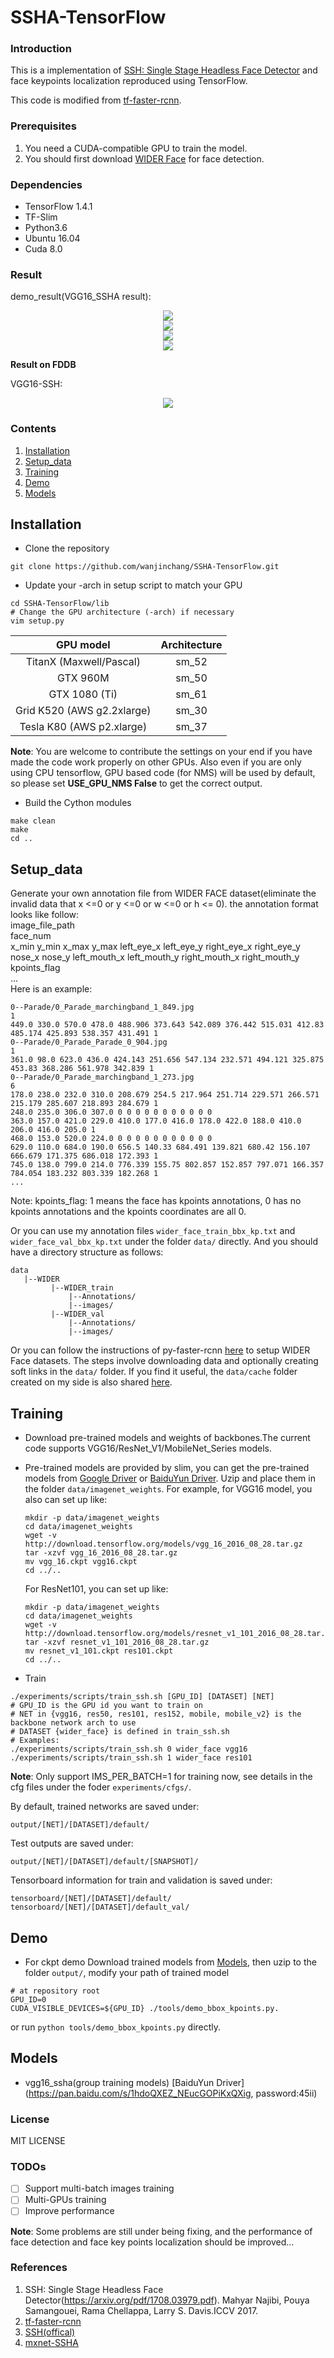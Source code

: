 # SSHA-TensorFlow

### Introduction

This is a implementation of [SSH: Single Stage Headless Face Detector](https://arxiv.org/pdf/1708.03979.pdf) and face keypoints localization reproduced using TensorFlow. 

This code is modified from [tf-faster-rcnn](https://github.com/endernewton/tf-faster-rcnn).	

### Prerequisites

1. You need a CUDA-compatible GPU to train the model.
2. You should first download [WIDER Face](http://mmlab.ie.cuhk.edu.hk/projects/WIDERFace/) for face detection.

### Dependencies

* TensorFlow 1.4.1
* TF-Slim
* Python3.6
* Ubuntu 16.04
* Cuda 8.0

### Result

demo_result(VGG16_SSHA result):
<div align=center><img src="https://github.com/wanjinchang/SSHA-TensorFlow/blob/master/data/vgg16_result/56.jpg"/></div>
<div align=center><img src="https://github.com/wanjinchang/SSHA-TensorFlow/blob/master/data/vgg16_result/24.jpg"/></div>
<div align=center><img src="https://github.com/wanjinchang/SSHA-TensorFlow/blob/master/data/vgg16_result/45.jpg"/></div>
<div align=center><img src="https://github.com/wanjinchang/SSHA-TensorFlow/blob/master/data/vgg16_result/33.jpg"/></div>

**Result on FDDB**

VGG16-SSH:
<div align=center><img src="https://github.com/wanjinchang/SSHA-TensorFlow/blob/master/data/FDDB_result/VGG16_SSHA_DiscROC.png"/></div>

### Contents

1. [Installation](#installation)
2. [Setup_data](#setup_data)
3. [Training](#training)
4. [Demo](#demo)
5. [Models](#models)

## Installation

-  Clone the repository
  ```Shell
  git clone https://github.com/wanjinchang/SSHA-TensorFlow.git
  ```

-  Update your -arch in setup script to match your GPU
  ```Shell
  cd SSHA-TensorFlow/lib
  # Change the GPU architecture (-arch) if necessary
  vim setup.py
  ```

  | GPU model  | Architecture |
  | :-------------: | :-------------: |
  | TitanX (Maxwell/Pascal) | sm_52 |
  | GTX 960M | sm_50 |
  | GTX 1080 (Ti) | sm_61 |
  | Grid K520 (AWS g2.2xlarge) | sm_30 |
  | Tesla K80 (AWS p2.xlarge) | sm_37 |

  **Note**: You are welcome to contribute the settings on your end if you have made the code work properly on other GPUs. Also even if you are only using CPU tensorflow, GPU based code (for NMS) will be used by default, so please set **USE_GPU_NMS False** to get the correct output.

-  Build the Cython modules
  ```Shell
  make clean
  make
  cd ..
  ```

## Setup_data

Generate your own annotation file from WIDER FACE dataset(eliminate the invalid data that x <=0 or y <=0 or w <=0 or h <= 0).
    the annotation format looks like follow:  
    image_file_path  
    face_num  
    x_min y_min x_max y_max left_eye_x left_eye_y right_eye_x right_eye_y nose_x nose_y left_mouth_x left_mouth_y right_mouth_x right_mouth_y kpoints_flag  
    ...  
    Here is an example:
```
0--Parade/0_Parade_marchingband_1_849.jpg
1
449.0 330.0 570.0 478.0 488.906 373.643 542.089 376.442 515.031 412.83 485.174 425.893 538.357 431.491 1
0--Parade/0_Parade_Parade_0_904.jpg
1
361.0 98.0 623.0 436.0 424.143 251.656 547.134 232.571 494.121 325.875 453.83 368.286 561.978 342.839 1
0--Parade/0_Parade_marchingband_1_273.jpg
6
178.0 238.0 232.0 310.0 208.679 254.5 217.964 251.714 229.571 266.571 215.179 285.607 218.893 284.679 1
248.0 235.0 306.0 307.0 0 0 0 0 0 0 0 0 0 0 0
363.0 157.0 421.0 229.0 410.0 177.0 416.0 178.0 422.0 188.0 410.0 206.0 416.0 205.0 1
468.0 153.0 520.0 224.0 0 0 0 0 0 0 0 0 0 0 0
629.0 110.0 684.0 190.0 656.5 140.33 684.491 139.821 680.42 156.107 666.679 171.375 686.018 172.393 1
745.0 138.0 799.0 214.0 776.339 155.75 802.857 152.857 797.071 166.357 784.054 183.232 803.339 182.268 1
...
```

Note: kpoints_flag: 1 means the face has kpoints annotations, 0 has no kpoints annotations and the kpoints coordinates are all 0.

Or you can use my annotation files `wider_face_train_bbx_kp.txt` and `wider_face_val_bbx_kp.txt` under the folder ``data/`` directly.
And you should have a directory structure as follows:  
```
data
   |--WIDER
         |--WIDER_train
             |--Annotations/
             |--images/ 
         |--WIDER_val
             |--Annotations/
             |--images/ 
```

Or you can follow the instructions of py-faster-rcnn [here](https://github.com/rbgirshick/py-faster-rcnn#beyond-the-demo-installation-for-training-and-testing-models) to setup WIDER Face datasets. The steps involve downloading data and optionally creating soft links in the ``data/`` folder. 
If you find it useful, the ``data/cache`` folder created on my side is also shared [here](https://drive.google.com/open?id=1L7QpZm5qVgGO8HtDvQbrFcfTIoGY4Jzh).

## Training

-  Download pre-trained models and weights of backbones.The current code supports VGG16/ResNet_V1/MobileNet_Series models. 
-  Pre-trained models are provided by slim, you can get the pre-trained models from [Google Driver](https://drive.google.com/open?id=1iqOZNA9nwvITvwTDvK2gZUHAI1fo_XHI) or [BaiduYun Driver](https://pan.baidu.com/s/1m7uv9Sqs6hEb3VcMy3gFzg). Uzip and place them in the folder ``data/imagenet_weights``. For example, for VGG16 model, you also can set up like:
   ```Shell
   mkdir -p data/imagenet_weights
   cd data/imagenet_weights
   wget -v http://download.tensorflow.org/models/vgg_16_2016_08_28.tar.gz
   tar -xzvf vgg_16_2016_08_28.tar.gz
   mv vgg_16.ckpt vgg16.ckpt
   cd ../..
   ```
   For ResNet101, you can set up like:
   ```Shell
   mkdir -p data/imagenet_weights
   cd data/imagenet_weights
   wget -v http://download.tensorflow.org/models/resnet_v1_101_2016_08_28.tar.gz
   tar -xzvf resnet_v1_101_2016_08_28.tar.gz
   mv resnet_v1_101.ckpt res101.ckpt
   cd ../..
   ```

-  Train
  ```Shell
  ./experiments/scripts/train_ssh.sh [GPU_ID] [DATASET] [NET]
  # GPU_ID is the GPU id you want to train on
  # NET in {vgg16, res50, res101, res152, mobile, mobile_v2} is the backbone network arch to use
  # DATASET {wider_face} is defined in train_ssh.sh
  # Examples:
  ./experiments/scripts/train_ssh.sh 0 wider_face vgg16
  ./experiments/scripts/train_ssh.sh 1 wider_face res101
  ```
  **Note**: Only support IMS_PER_BATCH=1 for training now, see details in the cfg files under the foder ``experiments/cfgs/``.
 
By default, trained networks are saved under:

```
output/[NET]/[DATASET]/default/
```

Test outputs are saved under:

```
output/[NET]/[DATASET]/default/[SNAPSHOT]/
```

Tensorboard information for train and validation is saved under:

```
tensorboard/[NET]/[DATASET]/default/
tensorboard/[NET]/[DATASET]/default_val/
```

## Demo

-  For ckpt demo
Download trained models from [Models](#models), then uzip to the folder ``output/``, modify your path of trained model
  ```Shell
  # at repository root
  GPU_ID=0
  CUDA_VISIBLE_DEVICES=${GPU_ID} ./tools/demo_bbox_kpoints.py.
  ```
or run ``python tools/demo_bbox_kpoints.py`` directly.

## Models

* vgg16_ssha(group training models) [BaiduYun Driver](https://pan.baidu.com/s/1hdoQXEZ_NEucGOPiKxQXig, password:45ii)
### License
MIT LICENSE

### TODOs
- [ ] Support multi-batch images training
- [ ] Multi-GPUs training
- [ ] Improve performance

**Note**: Some problems are still under being fixing, and the performance of face detection and face key points localization should be improved...

### References
1. SSH: Single Stage Headless Face Detector(https://arxiv.org/pdf/1708.03979.pdf). Mahyar Najibi, Pouya Samangouei, Rama Chellappa, Larry S. Davis.ICCV 2017.
2. [tf-faster-rcnn](https://github.com/endernewton/tf-faster-rcnn)
3. [SSH(offical)](https://github.com/mahyarnajibi/SSH)
4. [mxnet-SSHA](https://github.com/templeblock/mxnet-SSHA)
